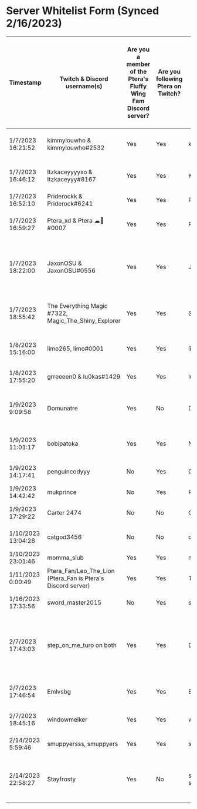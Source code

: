 # Server Whitelist Form (Synced 2/16/2023)


| Timestamp          | Twitch & Discord username(s)                                 | Are you a member of the Ptera's Fluffy Wing Fam Discord server? | Are you following Ptera on Twitch? | Minecraft username           | Are you new to Minecraft? | What console(s) do you play Minecraft on? | Select the version(s) that you play on | Do you have any friends or family who would also like to join the server? | What time of day do you like to play? (Please include your timezone) | What other games do you like to play?                                                                              | How did you learn about the server? | If you have selected "Referral", who referred you to the community? | You have read the Code of Conduct and agree to the terms. |
| ------------------ | ------------------------------------------------------------ | --------------------------------------------------------------- | ---------------------------------- | ---------------------------- | ------------------------- | ----------------------------------------- | -------------------------------------- | ------------------------------------------------------------------------- | -------------------------------------------------------------------- | ------------------------------------------------------------------------------------------------------------------ | ----------------------------------- | ------------------------------------------------------------------- | --------------------------------------------------------- |
| 1/7/2023 16:21:52  | kimmylouwho & kimmylouwho#2532                               | Yes                                                             | Yes                                | kimmylouwho                  | No                        | PC                                        | Java (Vanilla), Java (Modded)          | Maybe in the future                                                       | Evening to late night, EST                                           | Fortnite, Disney Dreamlight Valley, Stardew Valley, Banished, Call of Duty                                         | Twitch                              |                                                                     | Yes                                                       |
| 1/7/2023 16:46:12  | Itzkaceyyyyxo & Itzkaceyyy#8167                              | Yes                                                             | Yes                                | Kaceyyy01                    | No                        | PC, Xbox                                  | Bedrock, Java (Modded)                 | Maybe in the future                                                       | 1-2pm GMT                                                            | Fortnite, Overwatch, ACNH, Stardew Valley, Mario Kart, Pokemon Violet.                                             | Google                              |                                                                     | Yes                                                       |
| 1/7/2023 16:52:10  | Priderockk & Priderock#6241                                  | Yes                                                             | Yes                                | Priderock                    | No                        | PC                                        | Java (Modded)                          | No                                                                        | All the time                                                         | Overwatch, Fortnite, TFT, Street Fighter                                                                           | Twitch                              |                                                                     | Yes                                                       |
| 1/7/2023 16:59:27  | Ptera_xd & Ptera ☁🐤#0007                                   | Yes                                                             | Yes                                | Ptera_xd                     | No                        | PC                                        | Java (Vanilla), Java (Modded)          | Yes                                                                       | 2-11pm EST                                                           | Pokemon, Zelda, Overwatch, Fortnite, Stardew Valley, Animal Crossing                                               | Twitch                              |                                                                     | Yes                                                       |
| 1/7/2023 18:22:00  | JaxonOSU & JaxonOSU#0556                                     | Yes                                                             | Yes                                | JaxonOSU                     | No                        | PC                                        | Java (Vanilla), Java (Modded)          | Maybe in the future                                                       | random but especially early morning mountain time                    | World of Warcraft, Starcraft 2, Team Fight Tactics, Rocket League, Dyson Sphere Program, Parkitect, Stardew Valley | Twitch                              |                                                                     | Yes                                                       |
| 1/7/2023 18:55:42  | The Everything Magic #7322, Magic_The_Shiny_Explorer         | Yes                                                             | Yes                                | Sparkly_Magic                | No                        | PC, Nintendo                              | Bedrock, Java (Modded)                 | Maybe in the future                                                       | US Central (Chicago), 4:00-7:30PM                                    | The Forest, Mariokart, Stardew, The Witcher 3                                                                      | Twitch                              |                                                                     | Yes                                                       |
| 1/8/2023 15:16:00  | limo265, limo#0001                                           | Yes                                                             | Yes                                | limo265                      | No                        | PC                                        | Java (Vanilla), Java (Modded)          | Maybe in the future                                                       | 4:30pm EST                                                           | Genshin Impact, Valorant, Dead by Daylight                                                                         | Twitch                              |                                                                     | Yes                                                       |
| 1/8/2023 17:55:20  | grreeeen0 & lu0kas#1429                                      | Yes                                                             | Yes                                | lu0kas                       | No                        | PC                                        | Java (Vanilla)                         | Maybe in the future                                                       | 4:00pm - 7:00pm (EST)                                                | Valorant, Fortnite, Roblox, Genshin Impact                                                                         | Twitch                              |                                                                     | Yes                                                       |
| 1/9/2023 9:09:58   | Domunatre                                                    | Yes                                                             | No                                 | Domunatr                     | No                        | PC, Nintendo, Xbox                        | Java (Vanilla), Bedrock, Java (Modded) | Yes                                                                       | Central US (Chicago)                                                 | Halo / call of duty / GTA / the forest / fortnight /                                                               | Referral                            | Luke                                                                | Yes                                                       |
| 1/9/2023 11:01:17  | bobipatoka                                                   | Yes                                                             | Yes                                | Nitro_like_Ptera             | No                        | PC                                        | Java (Vanilla), Java (Modded)          | Maybe in the future                                                       | 6 pm EET                                                             | Fortnite, Rocket league, Raft, The Forest                                                                          | Twitch                              |                                                                     | Yes                                                       |
| 1/9/2023 14:17:41  | penguincodyyy                                                | No                                                              | Yes                                | CodyIsAPenguin               | Yes                       | Playstation                               | Bedrock                                | No                                                                        | 5-4pm British time                                                   | Mario party superstars fallguys Roblox YES IK SHHH ROBLOX                                                          | Twitch                              | Ehhh dunno LOL                                                      | Yes                                                       |
| 1/9/2023 14:42:42  | mukprince                                                    | No                                                              | Yes                                | Prince778899r                | No                        | Mobile                                    | Bedrock                                | No                                                                        | CST 5pm                                                              | Yugioh master duel and yugioh cross duel                                                                           | Referral                            |                                                                     | Yes                                                       |
| 1/9/2023 17:29:22  | Carter 2474                                                  | No                                                              | No                                 | Carter437264                 | No                        | Mobile                                    | Java (Vanilla)                         | Maybe in the future                                                       | Idk                                                                  | Minecraft dungeons                                                                                                 | Referral                            | Will                                                                | Yes                                                       |
| 1/10/2023 13:04:28 | catgod3456                                                   | No                                                              | No                                 | catgod3456                   | No                        | Nintendo, Xbox, Mobile                    | Bedrock                                | No                                                                        | Central time zone (Chicago)                                          | Terraria, minecraft dungeons                                                                                       | Referral                            | Magic                                                               | Yes                                                       |
| 1/10/2023 23:01:46 | momma_slub                                                   | Yes                                                             | Yes                                | mommaslub                    | No                        | PC                                        | Java (Vanilla)                         | No                                                                        | Evenings, EST                                                        | League of Legends, TFT, Valorant                                                                                   | Referral                            | KELS!                                                               | Yes                                                       |
| 1/11/2023 0:00:49  | Ptera_Fan/Leo_The_Lion (Ptera_Fan is Ptera's Discord server) | Yes                                                             | Yes                                | ThunderPlayz                 | No                        | Xbox                                      | Bedrock                                | Maybe in the future                                                       | 12-6 pm Central                                                      | Forza Horizon 5, Breath of the Wild                                                                                | Twitch                              |                                                                     | Yes                                                       |
| 1/16/2023 17:33:56 | sword_master2015                                             | No                                                              | Yes                                | smartgamer169                | No                        | PC                                        | Java (Vanilla)                         | Maybe in the future                                                       | 10                                                                   | idk                                                                                                                | Twitch                              | the owner                                                           | Yes                                                       |
| 2/7/2023 17:43:03  | step_on_me_turo on both                                      | Yes                                                             | Yes                                | DisbandedDoor6               | No                        | Nintendo                                  | Bedrock                                | Maybe in the future                                                       | 1pm to 6pm im not available but past and before that i am            | genshin impact,pokemon,cookie run kingdom,etc                                                                      | Twitch                              |                                                                     | Yes                                                       |
| 2/7/2023 17:46:54  | Emlvsbg                                                      | Yes                                                             | Yes                                | Emlvsbg                      | No                        | PC, Mobile                                | Java (Vanilla), Java (Modded)          | Maybe in the future                                                       | It varies but i'm EST                                                | Sims 4, House flipper, Stardew valley, Disney Dreamlight Valley                                                    | Twitch                              |                                                                     | Yes                                                       |
| 2/7/2023 18:45:16  | windowmeiker                                                 | Yes                                                             | Yes                                | windowmeiker                 | No                        | PC, Xbox                                  | Java (Vanilla), Bedrock                | No                                                                        | when I feel like it(CST)                                             | Pokemon scarlet, smash ultimate, lots of other stuff                                                               | Twitch                              |                                                                     | Yes                                                       |
| 2/14/2023 5:59:46  | smuppyersss, smuppyers                                       | Yes                                                             | Yes                                | smuppyers                    | No                        | PC                                        | Java (Vanilla)                         | Maybe in the future                                                       | Evenings & nights, CST                                               | Witcher 3, New Vegas, Warzone                                                                                      | Google                              |                                                                     | Yes                                                       |
| 2/14/2023 22:58:27 | Stayfrosty                                                   | Yes                                                             | No                                 | sirfrosty14 or sirfrosty1409 | No                        | PC, Mobile                                | Java (Vanilla), Bedrock                | Maybe in the future                                                       | US week days 8-10:30 weekends whenever i want                        | cod mw2, dilablo 3 and will play 4, over watch.                                                                    | Referral                            | heyits_dusty xzy                                                    | Yes                                                       |
